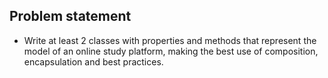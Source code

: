 ## Problem statement

* Write at least 2 classes with properties and methods that represent the model of an online study platform, making the best use of composition, encapsulation and best practices.
